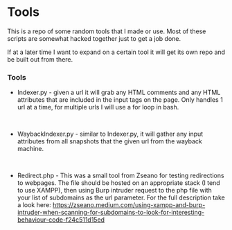# Tools

This is a repo of some random tools that I made or use. Most of these scripts are somewhat hacked together just to get a job done.

If at a later time I want to expand on a certain tool it will get its own repo and be built out from there.


### Tools

- Indexer.py - given a url it will grab any HTML comments and any HTML attributes that are included in the input tags on the page. Only handles 1 url at a time, for multiple urls I will use a for loop in bash.

<br>

- WaybackIndexer.py - similar to Indexer.py, it will gather any input attributes from all snapshots that the given url from the wayback machine.

<br>

- Redirect.php - This was a small tool from Zseano for testing redirections to webpages. The file should be hosted on an appropriate stack (I tend to use XAMPP), then using Burp intruder request to the php file with your list of subdomains as the url parameter. For the full description take a look here: https://zseano.medium.com/using-xampp-and-burp-intruder-when-scanning-for-subdomains-to-look-for-interesting-behaviour-code-f24c511d15ed

